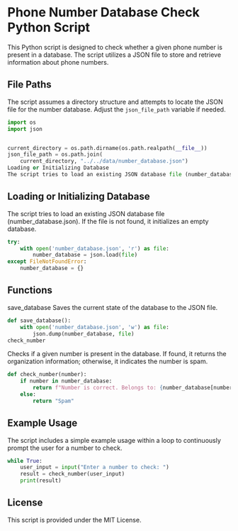 # Phone Number Database Check Python Script

This Python script is designed to check whether a given phone number is present in a database. The script utilizes a JSON file to store and retrieve information about phone numbers.

## File Paths

The script assumes a directory structure and attempts to locate the JSON file for the number database. Adjust the `json_file_path` variable if needed.

```python
import os
import json


current_directory = os.path.dirname(os.path.realpath(__file__))
json_file_path = os.path.join(
    current_directory, "../../data/number_database.json")
Loading or Initializing Database
The script tries to load an existing JSON database file (number_database.json). If the file is not found, it initializes an empty database.
```
## Loading or Initializing Database
The script tries to load an existing JSON database file (number_database.json). If the file is not found, it initializes an empty database.
```python
try:
    with open('number_database.json', 'r') as file:
        number_database = json.load(file)
except FileNotFoundError:
    number_database = {}
```
## Functions
save_database
Saves the current state of the database to the JSON file.

```python
def save_database():
    with open('number_database.json', 'w') as file:
        json.dump(number_database, file)
check_number
```
Checks if a given number is present in the database. If found, it returns the organization information; otherwise, it indicates the number is spam.

```python
def check_number(number):
    if number in number_database:
        return f"Number is correct. Belongs to: {number_database[number]['org']}"
    else:
        return "Spam"
```
## Example Usage

The script includes a simple example usage within a loop to continuously prompt the user for a number to check.

```python
while True:
    user_input = input("Enter a number to check: ")
    result = check_number(user_input)
    print(result)
```
## License
This script is provided under the MIT License.
